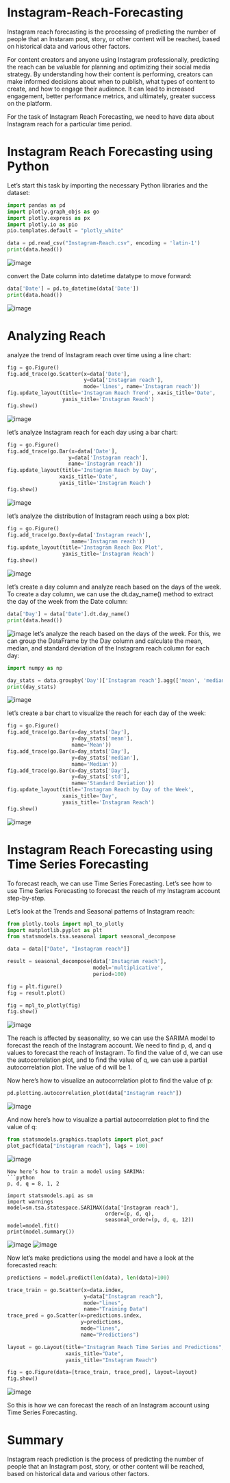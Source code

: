 # Instagram-Reach-Forecasting

Instagram reach forecasting is the processing of predicting the number of people that an 
Instaram post, story, or other content will be reached, based on historical data and various other factors.

For content creators and anyone using Instagram professionally, predicting the reach can be valuable for planning and optimizing their social media strategy. By understanding how their 
content is performing, creators can make informed decisions about when to publish, what types 
of content to create, and how to engage their audience. It can lead to increased engagement,
better performance metrics, and ultimately, greater success on the platform.

For the task of Instagram Reach Forecasting, we need to have data about Instagram reach for a particular time period.

# Instagram Reach Forecasting using Python
Let’s start this task by importing the necessary Python libraries and the dataset:

```python
import pandas as pd
import plotly.graph_objs as go
import plotly.express as px
import plotly.io as pio
pio.templates.default = "plotly_white"

data = pd.read_csv("Instagram-Reach.csv", encoding = 'latin-1')
print(data.head())
```
![image](https://github.com/santhoshkrishnan30/Instagram-Reach-Forecasting/assets/145760700/103c660e-b2a6-48f8-a69a-5001d568a061)

convert the Date column into datetime datatype to move forward:
```python
data['Date'] = pd.to_datetime(data['Date'])
print(data.head())
```
![image](https://github.com/santhoshkrishnan30/Instagram-Reach-Forecasting/assets/145760700/b1df1c5e-95b0-4bf0-bfd4-d9aba3a7c3fb)

# Analyzing Reach

analyze the trend of Instagram reach over time using a line chart:

```python
fig = go.Figure()
fig.add_trace(go.Scatter(x=data['Date'], 
                         y=data['Instagram reach'], 
                         mode='lines', name='Instagram reach'))
fig.update_layout(title='Instagram Reach Trend', xaxis_title='Date', 
                  yaxis_title='Instagram Reach')
fig.show()
```
![image](https://github.com/santhoshkrishnan30/Instagram-Reach-Forecasting/assets/145760700/5d7b2b52-bb4f-4f41-853f-8e95de7ebef3)

 let’s analyze Instagram reach for each day using a bar chart:

 ```python
fig = go.Figure()
fig.add_trace(go.Bar(x=data['Date'], 
                     y=data['Instagram reach'], 
                     name='Instagram reach'))
fig.update_layout(title='Instagram Reach by Day', 
                  xaxis_title='Date', 
                  yaxis_title='Instagram Reach')
fig.show()
```
![image](https://github.com/santhoshkrishnan30/Instagram-Reach-Forecasting/assets/145760700/56d1c069-0656-4d91-b78d-8e6f4c3616e4)

let’s analyze the distribution of Instagram reach using a box plot:

```python
fig = go.Figure()
fig.add_trace(go.Box(y=data['Instagram reach'], 
                     name='Instagram reach'))
fig.update_layout(title='Instagram Reach Box Plot', 
                  yaxis_title='Instagram Reach')
fig.show()
```
![image](https://github.com/santhoshkrishnan30/Instagram-Reach-Forecasting/assets/145760700/96447a75-eac3-48b2-8022-77f10eca2e23)

let’s create a day column and analyze reach based on the days of the week. To create a day column, we can use the dt.day_name() method to extract the day of the week from the Date column:

```python
data['Day'] = data['Date'].dt.day_name()
print(data.head())
```
![image](https://github.com/santhoshkrishnan30/Instagram-Reach-Forecasting/assets/145760700/34de10b5-2bf0-411f-9662-190bfe146af4)
let’s analyze the reach based on the days of the week. For this, we can group the DataFrame by the Day column and calculate the mean, median, and standard deviation of the Instagram reach column for each day:

```python
import numpy as np

day_stats = data.groupby('Day')['Instagram reach'].agg(['mean', 'median', 'std']).reset_index()
print(day_stats)
```
![image](https://github.com/santhoshkrishnan30/Instagram-Reach-Forecasting/assets/145760700/94e27ca9-ba05-4155-88aa-cc3a29718f04)

let’s create a bar chart to visualize the reach for each day of the week:

```python
fig = go.Figure()
fig.add_trace(go.Bar(x=day_stats['Day'], 
                     y=day_stats['mean'], 
                     name='Mean'))
fig.add_trace(go.Bar(x=day_stats['Day'], 
                     y=day_stats['median'], 
                     name='Median'))
fig.add_trace(go.Bar(x=day_stats['Day'], 
                     y=day_stats['std'], 
                     name='Standard Deviation'))
fig.update_layout(title='Instagram Reach by Day of the Week',
                  xaxis_title='Day', 
                  yaxis_title='Instagram Reach')
fig.show()
```
![image](https://github.com/santhoshkrishnan30/Instagram-Reach-Forecasting/assets/145760700/ce1c75a5-346f-4720-82b6-147d48fd19cb)

# Instagram Reach Forecasting using Time Series Forecasting
To forecast reach, we can use Time Series Forecasting. Let’s see how to use Time Series Forecasting to forecast the reach of my Instagram account step-by-step.

Let’s look at the Trends and Seasonal patterns of Instagram reach:

```python
from plotly.tools import mpl_to_plotly
import matplotlib.pyplot as plt
from statsmodels.tsa.seasonal import seasonal_decompose

data = data[["Date", "Instagram reach"]]

result = seasonal_decompose(data['Instagram reach'], 
                            model='multiplicative', 
                            period=100)

fig = plt.figure()
fig = result.plot()

fig = mpl_to_plotly(fig)
fig.show()
```
![image](https://github.com/santhoshkrishnan30/Instagram-Reach-Forecasting/assets/145760700/cf10c40a-58b2-400a-9d60-6af43b8ea30c)

The reach is affected by seasonality, so we can use the SARIMA model to forecast the reach of the Instagram account. We need to find p, d, and q values to forecast the reach of Instagram. To find the value of d, we can use the autocorrelation plot, and to find the value of q, we can use a partial autocorrelation plot. The value of d will be 1. 

Now here’s how to visualize an autocorrelation plot to find the value of p:

```python
pd.plotting.autocorrelation_plot(data["Instagram reach"])
```
![image](https://github.com/santhoshkrishnan30/Instagram-Reach-Forecasting/assets/145760700/9d0d0b18-6297-487f-956b-07d5c6c9eb97)

And now here’s how to visualize a partial autocorrelation plot to find the value of q:

```python
from statsmodels.graphics.tsaplots import plot_pacf
plot_pacf(data["Instagram reach"], lags = 100)
```
![image](https://github.com/santhoshkrishnan30/Instagram-Reach-Forecasting/assets/145760700/2c8c12e3-f089-440e-83a2-a5c5f2651971)

```
Now here’s how to train a model using SARIMA:
```python
p, d, q = 8, 1, 2

import statsmodels.api as sm
import warnings
model=sm.tsa.statespace.SARIMAX(data['Instagram reach'],
                                order=(p, d, q),
                                seasonal_order=(p, d, q, 12))
model=model.fit()
print(model.summary())
```
![image](https://github.com/santhoshkrishnan30/Instagram-Reach-Forecasting/assets/145760700/36af5670-6cfd-4660-89b2-b99fb9ac158b)
![image](https://github.com/santhoshkrishnan30/Instagram-Reach-Forecasting/assets/145760700/bad7467a-e87d-4efa-88e0-0d27a58010ed)

Now let’s make predictions using the model and have a look at the forecasted reach:

```python
predictions = model.predict(len(data), len(data)+100)

trace_train = go.Scatter(x=data.index, 
                         y=data["Instagram reach"], 
                         mode="lines", 
                         name="Training Data")
trace_pred = go.Scatter(x=predictions.index, 
                        y=predictions, 
                        mode="lines", 
                        name="Predictions")

layout = go.Layout(title="Instagram Reach Time Series and Predictions", 
                   xaxis_title="Date", 
                   yaxis_title="Instagram Reach")

fig = go.Figure(data=[trace_train, trace_pred], layout=layout)
fig.show()
```
![image](https://github.com/santhoshkrishnan30/Instagram-Reach-Forecasting/assets/145760700/ccaaf21e-29fb-4374-9e8d-60353b913b9e)

So this is how we can forecast the reach of an Instagram account using Time Series Forecasting.

# Summary

Instagram reach prediction is the process of predicting the number of people that an Instagram post, story, or other content will be reached, based on historical data and various other factors.














